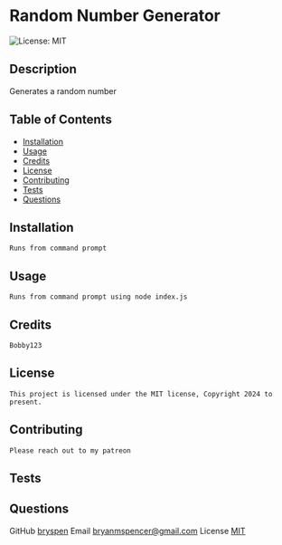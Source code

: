 # Random Number Generator
  ![License: MIT](https://img.shields.io/badge/License-MIT-yellow.svg)
## Description
  Generates a random number
## Table of Contents
- [Installation](#installation)
- [Usage](#usage)
- [Credits](#credits)
- [License](#license)
- [Contributing](#contributing)
- [Tests](#tests)
- [Questions](#questions)
## Installation 
    Runs from command prompt
## Usage 
    Runs from command prompt using node index.js
## Credits
    Bobby123
## License
    This project is licensed under the MIT license, Copyright 2024 to present.
## Contributing
    Please reach out to my patreon
## Tests
    
## Questions
  GitHub  [bryspen](github.com/bryspen)
  Email  [bryanmspencer@gmail.com](bryanmspencer@gmail.com)
  License  [MIT](https://opensource.org/licenses/MIT)